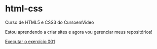 # html-css

Curso de HTML5 e CSS3 do CursoemVideo

Estou aprendendo a criar sites e agora vou gerenciar meus repositórios!

<a href= "https://victorvhf11.github.io/html-css/exercicios/ex001/index.html"> Executar o exercício 001</a>
